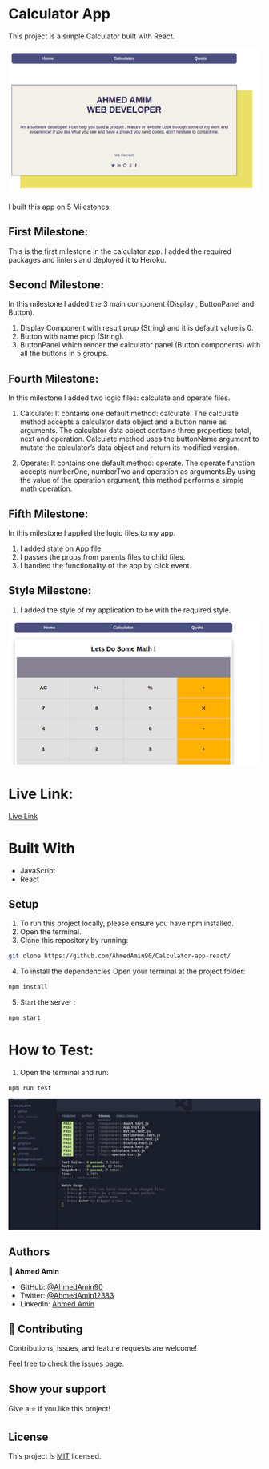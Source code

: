 # Calculator App

This project is a simple Calculator built with React.

![screenshot](src/assets/imgs/Home.png) 

I built this app on 5 Milestones:

## First Milestone:
This is the first milestone in the calculator app. I added the required packages and linters and deployed it to Heroku.

## Second Milestone:
In this milestone I added the 3 main component (Display , ButtonPanel and Button).
1. Display Component with result prop (String) and it is default value is 0.
2. Button with name prop (String).
3. ButtonPanel which render the calculator panel (Button components) with all the buttons in 5 groups.

## Fourth Milestone:
In this milestone I added two logic files: calculate and operate files.
1. Calculate: It contains one default method: calculate. The calculate method accepts a calculator data object and a button name as arguments. The calculator data object contains three properties: total, next and operation.
Calculate method uses the buttonName argument to mutate the calculator’s data object and return its modified version. 

2. Operate: It contains one default method: operate. The operate function accepts numberOne, numberTwo and operation as arguments.By using the value of the operation argument, this method performs a simple math operation.

## Fifth Milestone:
In this milestone I applied the logic files to my app.
1. I added state on App file.
2. I passes the props from parents files to child files.
3. I handled the functionality of the app by click event.

## Style Milestone:

1. I added the style of my application to be with the required style.

![screenshot](src/assets/imgs/calculator.png) 


# Live Link:
[Live Link](https://dry-crag-03357.herokuapp.com/)

# Built With
- JavaScript
- React

 
## Setup

1. To run this project locally, please ensure you have npm installed.
2. Open the terminal.
3. Clone this repository by running:

```bash
git clone https://github.com/AhmedAmin90/Calculator-app-react/
```

4. To install the dependencies Open your terminal at the project folder: 

```bash
npm install
```

5. Start the server :

```bash
npm start
```

# How to Test:

1. Open the terminal and run:

```bash
npm run test
```

![screenshot](src/assets/imgs/test.png) 


## Authors

👤 **Ahmed Amin**

- GitHub: [@AhmedAmin90](https://github.com/AhmedAmin90)
- Twitter: [@AhmedAmin12383](https://twitter.com/AhmedAmin12383)
- LinkedIn: [Ahmed Amin](https://www.linkedin.com/in/web-developer/)


## 🤝 Contributing

Contributions, issues, and feature requests are welcome!

Feel free to check the [issues page]((https://github.com/AhmedAmin90/Calculator-app-react/issues)).

## Show your support

Give a ⭐️ if you like this project!

## License
<p>This project is <a href="./LICENSE">MIT</a> licensed.</p>